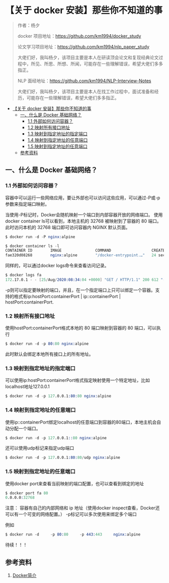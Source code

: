 # 【关于 docker 安装】那些你不知道的事

> 作者：杨夕
> 
> docker 项目地址：https://github.com/km1994/docker_study
> 
> 论文学习项目地址：https://github.com/km1994/nlp_paper_study
> 
> 大佬们好，我叫杨夕，该项目主要是本人在研读顶会论文和复现经典论文过程中，所见、所思、所想、所闻，可能存在一些理解错误，希望大佬们多多指正。
> 
> NLP 面经地址：https://github.com/km1994/NLP-Interview-Notes
> 
> 大佬们好，我叫杨夕，该项目主要是本人在找工作过程中，面试准备和经历，可能存在一些理解错误，希望大佬们多多指正。

- [【关于 docker 安装】那些你不知道的事](#关于-docker-安装那些你不知道的事)
  - [一、什么是 Docker 基础网络？](#一什么是-docker-基础网络)
    - [1.1 外部如何访问容器？](#11-外部如何访问容器)
    - [1.2 映射所有接口地址](#12-映射所有接口地址)
    - [1.3 映射到指定地址的指定端口](#13-映射到指定地址的指定端口)
    - [1.4 映射到指定地址的任意端口](#14-映射到指定地址的任意端口)
    - [1.5 映射到指定地址的任意端口](#15-映射到指定地址的任意端口)
  - [参考资料](#参考资料)

## 一、什么是 Docker 基础网络？

### 1.1 外部如何访问容器？

容器中可以运行一些网络应用，要让外部也可以访问这些应用，可以通过-P或-p参数来指定端口映射。

当使用-P标记时，Docker会随机映射一个端口到内部容器开放的网络端口。 使用docker container ls可以看到，本地主机的 32768 被映射到了容器的 80 端口。此时访问本机的 32768 端口即可访问容器内 NGINX 默认页面。

```s
$ docker run -d -P nginx:alpine

$ docker container ls -l
CONTAINER ID        IMAGE               COMMAND                  CREATED             STATUS              PORTS                   NAMES
fae320d08268        nginx:alpine        "/docker-entrypoint.…"   24 seconds ago      Up 20 seconds       0.0.0.0:32768->80/tcp   bold_mcnulty
```

同样的，可以通过docker logs命令来查看访问记录。
```s
$ docker logs fa
172.17.0.1 - - [25/Aug/2020:08:34:04 +0000] "GET / HTTP/1.1" 200 612 "-" "Mozilla/5.0 (Windows NT 10.0; Win64; x64; rv:80.0) Gecko/20100101 Firefox/80.0" "-"
```
-p则可以指定要映射的端口，并且，在一个指定端口上只可以绑定一个容器。支持的格式有ip:hostPort:containerPort | ip::containerPort | hostPort:containerPort.

### 1.2 映射所有接口地址

使用hostPort:containerPort格式本地的 80 端口映射到容器的 80 端口，可以执行

```s
$ docker run -d -p 80:80 nginx:alpine
```

此时默认会绑定本地所有接口上的所有地址。

### 1.3 映射到指定地址的指定端口

可以使用ip:hostPort:containerPort格式指定映射使用一个特定地址，比如localhost地址127.0.0.1

```s
$ docker run -d -p 127.0.0.1:80:80 nginx:alpine
```

### 1.4 映射到指定地址的任意端口

使用ip::containerPort绑定localhost的任意端口到容器的80端口，本地主机会自动分配一个端口。

```s
$ docker run -d -p 127.0.0.1::80 nginx:alpine
```

还可以使用udp标记来指定udp端口

```s
$ docker run -d -p 127.0.0.1:80:80/udp nginx:alpine
```

### 1.5 映射到指定地址的任意端口

使用docker port来查看当前映射的端口配置，也可以查看到绑定的地址

```s
$ docker port fa 80
0.0.0.0:32768
```

注意： 容器有自己的内部网络和 ip 地址（使用docker inspect查看，Docker还可以有一个可变的网络配置。） -p标记可以多次使用来绑定多个端口

例如

```s
$ docker run -d     -p 80:80     -p 443:443     nginx:alpine
```

待续！！！

## 参考资料

1. [Docker简介](https://github.com/datawhalechina/team-learning-program/blob/master/Docker/04%20Docker网络.md)